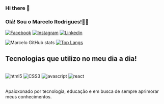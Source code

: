 ### Hi there 👋

### Olá! Sou o Marcelo Rodrigues!🤚🏼

[![Facebook](	https://img.shields.io/badge/Facebook-1877F2?style=for-the-badge&logo=facebook&logoColor=white)](https://www.facebook.com/marcello.rodrigues.143?mibextid=LQQJ4d)
[![Instagram](https://img.shields.io/badge/Instagram-E4405F?style=for-the-badge&logo=instagram&logoColor=white)](https://instagram.com/marcelo_rodry?igshid=YmMyMTA2M2Y=)
[![Linkedin](https://img.shields.io/badge/LinkedIn-0077B5?style=for-the-badge&logo=linkedin&logoColor=white)](https://www.linkedin.com/in/marcelo-acelino-a02580224)

![Marcelo GitHub stats](https://github-readme-stats.vercel.app/api?username=marcelorodry&show_icons=true&theme=radical)
[![Top Langs](https://github-readme-stats.vercel.app/api/top-langs/?username=marcelorodry)](https://github.com/anuraghazra/github-readme-stats)

## Tecnologias que utilizo no meu dia a dia!

<div style="display: inline_blok"><br/>
  <img aling="center" alt="html5" src="https://img.shields.io/badge/HTML5-E34F26?style=for-the-badge&logo=html5&logoColor=white"/>
  
  <img aling="center" alt="CSS3" src="https://img.shields.io/badge/CSS3-1572B6?style=for-the-badge&logo=css3&logoColor=white"/>
  
  <img aling="center" alt="javascript" src="https://img.shields.io/badge/JavaScript-F7DF1E?style=for-the-badge&logo=javascript&logoColor=black"/>
  
  <img aling="center" alt="react" src="https://img.shields.io/badge/React-20232A?style=for-the-badge&logo=react&logoColor=61DAFB"/>
  
  <div/> <br/>
  
  Apaioxonado por tecnologia, educação e em busca de sempre aprimorar meus conhecimentos.
  
